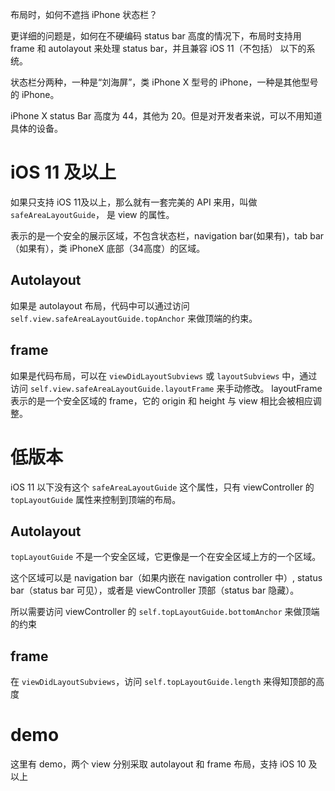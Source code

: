 布局时，如何不遮挡 iPhone 状态栏？

更详细的问题是，如何在不硬编码 status bar 高度的情况下，布局时支持用 frame 和 autolayout 来处理 status bar，并且兼容 iOS 11（不包括） 以下的系统。

状态栏分两种，一种是“刘海屏”，类 iPhone X 型号的 iPhone，一种是其他型号的 iPhone。

iPhone X status Bar 高度为 44，其他为 20。但是对开发者来说，可以不用知道具体的设备。

# iOS 11 及以上 
如果只支持 iOS 11及以上，那么就有一套完美的 API 来用，叫做 `safeAreaLayoutGuide`， 是 view 的属性。


表示的是一个安全的展示区域，不包含状态栏，navigation bar(如果有)，tab bar（如果有），类 iPhoneX 底部（34高度）的区域。

## Autolayout
如果是 autolayout 布局，代码中可以通过访问 `self.view.safeAreaLayoutGuide.topAnchor` 来做顶端的约束。

## frame
如果是代码布局，可以在 `viewDidLayoutSubviews` 或 `layoutSubviews` 中，通过访问 `self.view.safeAreaLayoutGuide.layoutFrame` 来手动修改。
layoutFrame 表示的是一个安全区域的 frame，它的 origin 和 height 与 view 相比会被相应调整。

# 低版本

iOS 11 以下没有这个 `safeAreaLayoutGuide` 这个属性，只有 viewController 的 `topLayoutGuide` 属性来控制到顶端的布局。

## Autolayout
`topLayoutGuide` 不是一个安全区域，它更像是一个在安全区域上方的一个区域。


这个区域可以是 navigation bar（如果内嵌在 navigation controller 中）, status bar（status bar 可见），或者是 viewController 顶部（status bar 隐藏）。

所以需要访问 viewController 的 `self.topLayoutGuide.bottomAnchor` 来做顶端的约束

## frame

在 `viewDidLayoutSubviews`，访问 `self.topLayoutGuide.length` 来得知顶部的高度


# demo
这里有 demo，两个 view 分别采取 autolayout 和 frame 布局，支持 iOS 10 及以上




